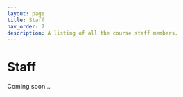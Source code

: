 ```yaml
---
layout: page
title: Staff
nav_order: 7
description: A listing of all the course staff members.
---
```


# Staff

Coming soon...